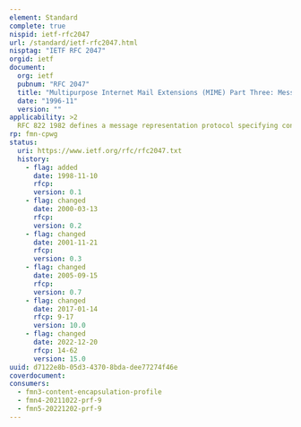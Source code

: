 ```yaml
---
element: Standard
complete: true
nispid: ietf-rfc2047
url: /standard/ietf-rfc2047.html
nisptag: "IETF RFC 2047"
orgid: ietf
document:
  org: ietf
  pubnum: "RFC 2047"
  title: "Multipurpose Internet Mail Extensions (MIME) Part Three: Message Header Extensions for Non-ASCII Text"
  date: "1996-11"
  version: ""
applicability: >2
  RFC 822 1982 defines a message representation protocol specifying considerable detail about US-ASCII message headers, and leaves the message content, or message body, as flat US-ASCII text. This set of documents, collectively called the Multipurpose Internet Mail Extensions, or MIME, redefines the format of messages to allow for (1) textual message bodies in character sets other than US-ASCII, (2) an extensible set of different formats for non-textual message bodies, (3) multi-part message bodies, and (4) textual header information in character sets other than US-ASCII. Because RFC 822 1982 said so little about message bodies, these documents are largely orthogonal to (rather than a revision of) RFC 822 1982. The initial document (RFC 2045 1996) specifies the various headers used to describe the structure of MIME messages. The second document, RFC 2046 1996, defines the general structure of the MIME media typing system and defines an initial set of media types. The third document, RFC 2047 1996, describes extensions to RFC 822 1982 to allow non-US-ASCII text data in Internet mail header fields. The fourth document, RFC 2048 1996, specifies various IANA registration procedures for MIME-related facilities. The fifth and final document, RFC 2049 1996, describes MIME conformance criteria as well as providing some illustrative examples of MIME message formats, acknowledgements, and the bibliography.
rp: fmn-cpwg
status:
  uri: https://www.ietf.org/rfc/rfc2047.txt
  history: 
    - flag: added
      date: 1998-11-10
      rfcp: 
      version: 0.1
    - flag: changed
      date: 2000-03-13
      rfcp: 
      version: 0.2
    - flag: changed
      date: 2001-11-21
      rfcp: 
      version: 0.3
    - flag: changed
      date: 2005-09-15
      rfcp: 
      version: 0.7
    - flag: changed
      date: 2017-01-14
      rfcp: 9-17
      version: 10.0
    - flag: changed
      date: 2022-12-20
      rfcp: 14-62
      version: 15.0
uuid: d7122e8b-05d3-4370-8bda-dee77274f46e
coverdocument:
consumers:
  - fmn3-content-encapsulation-profile
  - fmn4-20211022-prf-9
  - fmn5-20221202-prf-9
---
```

